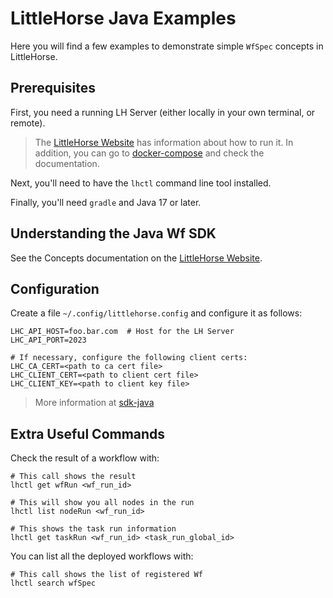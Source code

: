 # LittleHorse Java Examples

Here you will find a few examples to demonstrate simple `WfSpec` concepts in LittleHorse.

## Prerequisites

First, you need a running LH Server (either locally in your own terminal, or remote).

> The [LittleHorse Website](https://littlehorse.dev) has information about how to run it.
> In addition, you can go to [docker-compose](docker-compose) and check the documentation.

Next, you'll need to have the `lhctl` command line tool installed.

Finally, you'll need `gradle` and Java 17 or later.

## Understanding the Java Wf SDK

See the Concepts documentation on the [LittleHorse Website](https://littlehorse.dev/docs/Overview).

## Configuration

Create a file `~/.config/littlehorse.config` and configure it as follows:

```
LHC_API_HOST=foo.bar.com  # Host for the LH Server
LHC_API_PORT=2023

# If necessary, configure the following client certs:
LHC_CA_CERT=<path to ca cert file>
LHC_CLIENT_CERT=<path to client cert file>
LHC_CLIENT_KEY=<path to client key file>
```

> More information at [sdk-java](../sdk-java)

## Extra Useful Commands

Check the result of a workflow with:

```
# This call shows the result
lhctl get wfRun <wf_run_id>

# This will show you all nodes in the run
lhctl list nodeRun <wf_run_id>

# This shows the task run information
lhctl get taskRun <wf_run_id> <task_run_global_id>
```

You can list all the deployed workflows with:

```
# This call shows the list of registered Wf
lhctl search wfSpec
```
